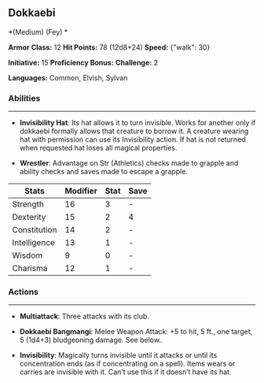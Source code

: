 ## Dokkaebi
*(Medium) (Fey) *

**Armor Class:** 12
**Hit Points:** 78 (12d8+24)
**Speed:** {"walk": 30}

**Initiative:** 15
**Proficiency Bonus:**
**Challenge:** 2

**Languages:** Common, Elvish, Sylvan

### Abilities
 --- 
- **Invisibility Hat**: Its hat allows it to turn invisible. Works for another only if dokkaebi formally allows that creature to borrow it. A creature wearing hat with permission can use its Invisibility action. If hat is not returned when requested hat loses all magical properties.

- **Wrestler**: Advantage on Str (Athletics) checks made to grapple and ability checks and saves made to escape a grapple.



| Stats | Modifier | Stat | Save
| ---- | ---- | ---- | ---- |
| Strength | 16 | 3 | - |
| Dexterity | 15 | 2 | 4 |
| Constitution | 14 | 2 | - |
| Intelligence | 13 | 1 | - |
| Wisdom | 9 | 0 | - |
| Charisma | 12 | 1 | - |

### Actions
 --- 
- **Multiattack**: Three attacks with its club.

- **Dokkaebi Bangmangi**: Melee Weapon Attack: +5 to hit, 5 ft., one target, 5 (1d4+3) bludgeoning damage. See below..

- **Invisibility**: Magically turns invisible until it attacks or until its concentration ends (as if concentrating on a spell). Items wears or carries are invisible with it. Can’t use this if it doesn’t have its hat.

